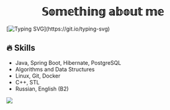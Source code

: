 <h1 align="center">𝕊𝕠𝕞𝕖𝕥𝕙𝕚𝕟𝕘 𝕒𝕓𝕠𝕦𝕥 𝕞𝕖 </h1>  

[![Typing SVG](https://readme-typing-svg.demolab.com/?font=Fira+Code&size=25&duration=5000&pause=500&width=600&height=100&color=F78627FF&lines=Hi+there!+I'am+Glad+to+see+you+here!;I+hope+you'll+appreciate+my+projects.;Enjoy!;)](https://git.io/typing-svg) 
## 🔥 Skills
- Java, Spring Boot, Hibernate, PostgreSQL  
- Algorithms and Data Structures
- Linux, Git, Docker
- C++, STL
- Russian, English (B2)

![](https://komarev.com/ghpvc/?username=dcct0r&color=red)   
